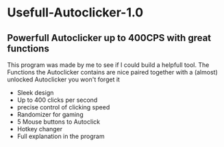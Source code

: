 # Usefull-Autoclicker-1.0

## Powerfull Autoclicker up to 400CPS with great functions

This program was made by me to see if I could build a helpfull tool. The Functions the Autoclicker contains are nice paired together with a (almost) unlocked Autoclicker you won't forget it

* Sleek design
* Up to 400 clicks per second
* precise control of clicking speed
* Randomizer for gaming
* 5 Mouse buttons to Autoclick
* Hotkey changer
* Full explanation in the program
